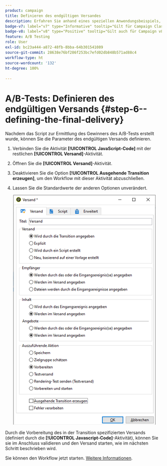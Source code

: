 ```yaml
---
product: campaign
title: Definieren des endgültigen Versandes
description: Erfahren Sie anhand eines speziellen Anwendungsbeispiels, wie Sie A/B-Tests durchführen
badge-v7: label="v7" type="Informative" tooltip="Gilt für Campaign Classic v7"
badge-v8: label="v8" type="Positive" tooltip="Gilt auch für Campaign v8"
feature: A/B Testing
role: User
exl-id: bc23a444-a872-48fb-8bba-64b301541089
source-git-commit: 28638e76bf286f253bc7efd02db848b571ad88c4
workflow-type: ht
source-wordcount: '132'
ht-degree: 100%

---
```


# A/B-Tests: Definieren des endgültigen Versands {#step-6--defining-the-final-delivery}

Nachdem das Script zur Ermittlung des Gewinners des A/B-Tests erstellt wurde, können Sie die Parameter des endgültigen Versands definieren.

1. Verbinden Sie die Aktivität **[!UICONTROL JavaScript-Code]** mit der restlichen **[!UICONTROL Versand]**-Aktivität.
1. Öffnen Sie die **[!UICONTROL Versand]**-Aktivität.
1. Deaktivieren Sie die Option **[!UICONTROL Ausgehende Transition erzeugen]**, um den Workflow mit dieser Aktivität abzuschließen.
1. Lassen Sie die Standardwerte der anderen Optionen unverändert.

   ![](assets/ab_test_final_delivery.png)

Durch die Vorbereitung des in der Transition spezifizierten Versands (definiert durch die **[!UICONTROL Javascript-Code]**-Aktivität), können Sie sie im Anschluss validieren und den Versand starten, wie im nächsten Schritt beschrieben wird.

Sie können den Workflow jetzt starten. [Weitere Informationen](a-b-testing-uc-start-workflow.md).
